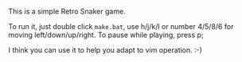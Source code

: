 This is a simple Retro Snaker game.

To run it, just double click `make.bat`, use h/j/k/l or number 4/5/8/6 for moving left/down/up/right.
To pause while playing, press p;

I think you can use it to help you adapt to vim operation. :-)
